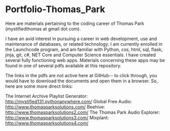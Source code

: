 # Portfolio-Thomas_Park
Here are materials pertaining to the coding career of Thomas Park (mystifiedthomas at gmail dot com).

I have an avid interest in pursuing a career in web development, use and maintenance of databases, or related technology. I am currently enrolled in the Launchcode program, and am familiar with Python, css, html, sql, flask, jinja, git, c#, NET Core and Computer Science essentials. I have created several fully functioning web apps. Materials concerning these apps may be found in one of several pdfs available at this repository.

The links in the pdfs are not active here at GitHub-- to click through, you would have to download the documents and open them in a browser. So, here are some more direct links:

The Internet Archive Playlist Generator: http://mystified131.pythonanywhere.com/
Global Free Audio: http://www.thomasparksolutions.com/
Beehive: http://www.thomasparksolutions2.com/
The Thomas Park Audio Explorer: http://www.thomasparksolutions3.com/
Mixplant: http://www.thomasparksolutions4.com/
